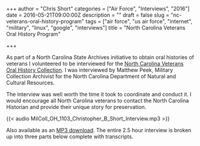 +++
author = "Chris Short"
categories = ["Air Force", "Interviews", "2016"]
date = 2016-05-21T09:00:00Z
description = ""
draft = false
slug = "nc-veterans-oral-history-program"
tags = ["air force", "us air force", "internet", "military", "linux", "google", "interviews"]
title = "North Carolina Veterans Oral History Program"

+++

As part of a North Carolina State Archives initiative to obtain oral histories of veterans I volunteered to be interviewed for the [North Carolina Veterans Oral History Collection](https://archives.ncdcr.gov/researchers/collections/military-collections/veterans-oral-history-program). I was interviewed by Matthew Peek, Military Collection Archivist for the North Carolina Department of Natural and Cultural Resources.

The interview was well worth the time it took to coordinate and conduct it. I would encourage all North Carolina veterans to contact the North Carolina Historian and provide their unique story for preservation.

{{< audio MilColl_OH_1103_Christopher_B_Short_Interview.mp3 >}}

Also available as an [MP3 download](https://c.chrisshort.net/file/chrisshort/MilColl_OH_1103_Christopher_B_Short_Interview.mp3). The entire 2.5 hour interview is broken up into three parts below complete with transcripts.
